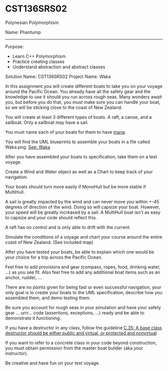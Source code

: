 # CST136SRS02
Polynesian Polymorphism

Name: Phantump

---

Purpose:

- Learn C++ Polymorphism
- Practice creating classes
- Understand abstraction and abstract classes

Solution Name: CST136SRS02
Project Name: Waka

In this assignment you will create different boats to take you on your voyage around the Pacific Ocean. You already have all the safety gear and the knowledge to use it should you run across rough seas. Many wonders await you, but before you do that, you must make sure you can handle your boat, so we will be sticking close to the coast of New Zealand.  

You will create at least 3 different types of boats. A raft, a canoe, and a sailboat.  Only a sailboat may have a sail. 

You must name each of your boats for them to have [mana](https://en.wikipedia.org/wiki/Mana#M%C4%81ori_use).  

You will find the UML blueprints to assemble your boats in a file called Waka.png. [See: Waka](https://en.wikipedia.org/wiki/Waka_(canoe))  

After you have assembled your boats to specification, take them on a test voyage.  

Create a Wind and Water object as well as a Chart to keep track of your navigation.  

Your boats should turn more easily if MonoHull but be more stable if MultiHull.  

A sail is greatly impacted by the wind and can never move you within +-45 degrees of direction of the wind. Doing so will capsize your boat. However, your speed will be greatly increased by a sail.  A MultiHull boat isn't as easy to capsize and your code should reflect this. 

A raft has no control and is only able to drift with the current.  

Simulate the conditions of a voyage and chart your course around the entire coast of New Zealand.  (See included map)

After you have tested your boats, be able to explain which one would be your choice for a trip across the Pacific Ocean.  

Feel free to add provisions and gear (compass, ropes, food, drinking water, ...) as you see fit.  Also feel free to add any additional boat items such as an anchor, rudder, ...  

There are no points given for being fast or even successful navigation, your only goal is to create your boats to the UML specification, describe how you assembled them, and demo testing them. 

Be sure you account for rough seas in your simulation and have your safety gear ... urrr... code (assertions, exceptions, ...) ready and be able to demonstrate it functioning.  

If you have a destructor in any class, follow the guideline [C.35: A base class destructor should be either public and virtual, or protected and nonvirtual](https://github.com/isocpp/CppCoreGuidelines/blob/master/CppCoreGuidelines.md#Rc-dtor-virtual)  

If you want to refer to a concrete class in your code beyond construction, you must obtain permission from the master boat builder (aka your instructor). 

Be creative and have fun on your test voyage. 
